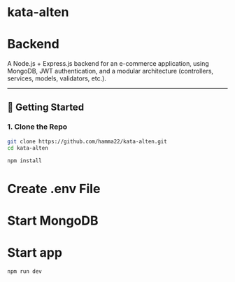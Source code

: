 # kata-alten

# Backend

A Node.js + Express.js backend for an e-commerce application, using MongoDB, JWT authentication, and a modular architecture (controllers, services, models, validators, etc.).

---

## 🚀 Getting Started

### 1. Clone the Repo

```bash
git clone https://github.com/hamma22/kata-alten.git
cd kata-alten

npm install
```

# Create .env File

# Start MongoDB

# Start app

```bash
npm run dev
```
